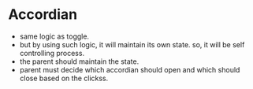 # Accordian
  - same logic as toggle. 
  - but by using such logic, it will maintain its own state. so, it will be self controlling process.
  - the parent should maintain the state.
  - parent must decide which accordian should open and which should close based on the clickss.  